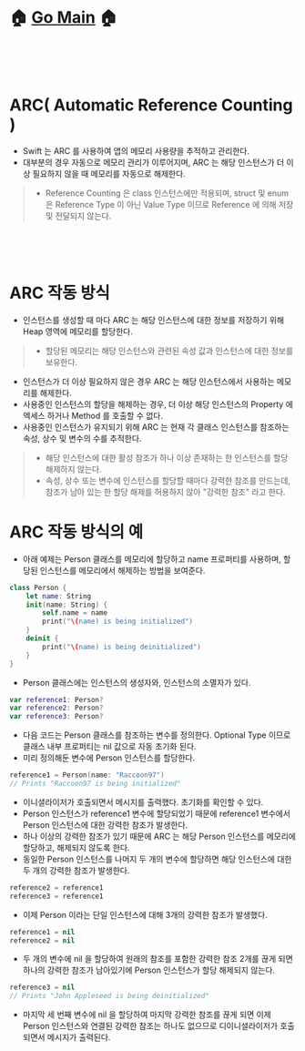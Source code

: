 # 🏠   [Go Main](https://github.com/Raccoon97/Swift/blob/main/README.md)   🏠
<br><br><br>
# ARC( Automatic Reference Counting )
- Swift 는 ARC 를 사용하여 앱의 메모리 사용량을 추적하고 관리한다.
- 대부분의 경우 자동으로 메모리 관리가 이루어지며, ARC 는 해당 인스턴스가 더 이상 필요하지 않을 때 메모리를 자동으로 해제한다.
>- Reference Counting 은 class 인스턴스에만 적용되며, struct 및 enum 은 Reference Type 이 아닌 Value Type 이므로 Reference 에 의해 저장 및 전달되지 않는다.

<br><br><br>

# ARC 작동 방식
- 인스턴스를 생성할 때 마다 ARC 는 해당 인스턴스에 대한 정보를 저장하기 위해 Heap 영역에 메모리를 할당한다.
>- 할당된 메모리는 해당 인스턴스와 관련된 속성 값과 인스턴스에 대한 정보를 보유한다.
- 인스턴스가 더 이상 필요하지 않은 경우 ARC 는 해당 인스턴스에서 사용하는 메모리를 해제한다.
- 사용중인 인스턴스의 할당을 해제하는 경우, 더 이상 해당 인스턴스의 Property 에 엑세스 하거나 Method 를 호출할 수 없다.
- 사용중인 인스턴스가 유지되기 위해 ARC 는 현재 각 클래스 인스턴스를 참조하는 속성, 상수 및 변수의 수를 추적한다.
>- 해당 인스턴스에 대한 활성 참조가 하나 이상 존재하는 한 인스턴스를 할당 해제하지 않는다.
>- 속성, 상수 또는 변수에 인스턴스를 할당할 때마다 강력한 참조를 만드는데, 참조가 남아 있는 한 할당 해제를 허용하지 않아 "강력한 참조" 라고 한다.

# ARC 작동 방식의 예
- 아래 예제는 Person 클래스를 메모리에 할당하고 name 프로퍼티를 사용하며, 할당된 인스턴스를 메모리에서 해제하는 방법을 보여준다.
```swift
class Person {
    let name: String
    init(name: String) {
        self.name = name
        print("\(name) is being initialized")
    }
    deinit {
        print("\(name) is being deinitialized")
    }
}
```
- Person 클래스에는 인스턴스의 생성자와, 인스턴스의 소멸자가 있다.
```swift
var reference1: Person?
var reference2: Person?
var reference3: Person?
```
- 다음 코드는 Person 클래스를 참조하는 변수를 정의한다. Optional Type 이므로 클래스 내부 프로퍼티는 nil 값으로 자동 초기화 된다.
- 미리 정의해둔 변수에 Person 인스턴스를 할당한다.
```swift
reference1 = Person(name: "Raccoon97")
// Prints "Raccoon97 is being initialized"
```
- 이니셜라이저가 호출되면서 메시지를 출력했다. 초기화를 확인할 수 있다.
- Person 인스턴스가 reference1 변수에 할당되었기 때문에 reference1 변수에서 Person 인스턴스에 대한 강력한 참조가 발생한다.
- 하나 이상의 강력한 참조가 있기 때문에 ARC 는 해당 Person 인스턴스를 메모리에 할당하고, 해제되지 않도록 한다.
- 동일한 Person 인스턴스를 나머지 두 개의 변수에 할당하면 해당 인스턴스에 대한 두 개의 강력한 참조가 발생한다.
```swift
reference2 = reference1
reference3 = reference1
```
- 이제 Person 이라는 단일 인스턴스에 대해 3개의 강력한 참조가 발생했다.
```swift
reference1 = nil
reference2 = nil
```
- 두 개의 변수에 nil 을 할당하여 원래의 참조를 포함한 강력한 참조 2개를 끊게 되면 하나의 강력한 참조가 남아있기에 Person 인스턴스가 할당 해제되지 않는다.
```swift
reference3 = nil
// Prints "John Appleseed is being deinitialized"
```
- 마지막 세 번째 변수에 nil 을 할당하여 마지막 강력한 참조를 끊게 되면 이제 Person 인스턴스와 연결된 강력한 참조는 하나도 없으므로 디이니셜라이저가 호출되면서 메시지가 출력된다.
